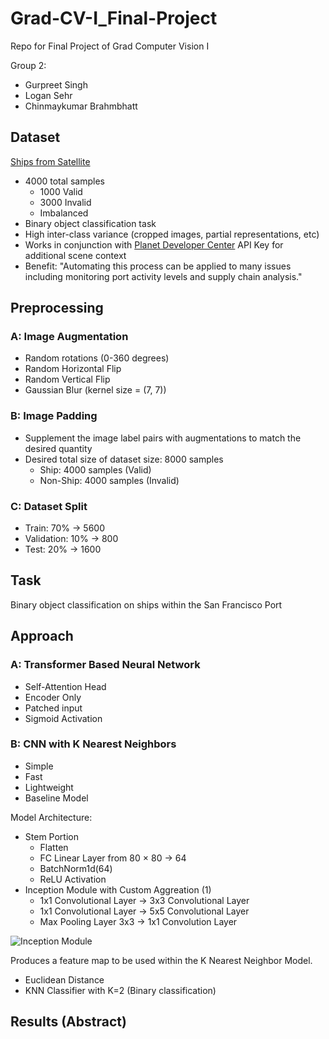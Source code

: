 # Grad-CV-I_Final-Project
Repo for Final Project of Grad Computer Vision I

Group 2: 
- Gurpreet Singh 
- Logan Sehr 
- Chinmaykumar Brahmbhatt

## Dataset
[Ships from Satellite](https://www.kaggle.com/datasets/rhammell/ships-in-satellite-imagery)
- 4000 total samples
    - 1000 Valid
    - 3000 Invalid
    - Imbalanced
- Binary object classification task
- High inter-class variance (cropped images, partial representations, etc)
- Works in conjunction with [Planet Developer Center](https://developers.planet.com/) API Key for additional scene context
- Benefit: "Automating this process can be applied to many issues including monitoring port activity levels and supply chain analysis."

## Preprocessing
### A: Image Augmentation
- Random rotations (0-360 degrees)
- Random Horizontal Flip
- Random Vertical Flip
- Gaussian Blur (kernel size = (7, 7))

### B: Image Padding
- Supplement the image label pairs with augmentations to match the desired quantity
- Desired total size of dataset size: 8000 samples
  - Ship: 4000 samples (Valid)
  - Non-Ship: 4000 samples (Invalid)

### C: Dataset Split
- Train: 70% $\rightarrow$  5600
- Validation: 10% $\rightarrow$ 800
- Test: 20% $\rightarrow$ 1600


## Task
Binary object classification on ships within the San Francisco Port

## Approach

### A: Transformer Based Neural Network
- Self-Attention Head
- Encoder Only 
- Patched input 
- Sigmoid Activation 

### B: CNN with K Nearest Neighbors 
- Simple
- Fast
- Lightweight
- Baseline Model

Model Architecture:
- Stem Portion
  - Flatten
  - FC Linear Layer from 80 $\times$ 80 $\rightarrow$ 64
  - BatchNorm1d(64)
  - ReLU Activation
- Inception Module with Custom Aggreation (1)
  - 1x1 Convolutional Layer $\rightarrow$ 3x3 Convolutional Layer 
  - 1x1 Convolutional Layer $\rightarrow$ 5x5 Convolutional Layer 
  - Max Pooling Layer 3x3 $\rightarrow$ 1x1 Convolution Layer

![Inception Module](https://d2l.ai/_images/inception.svg)

Produces a feature map to be used within the K Nearest Neighbor Model.
- Euclidean Distance 
- KNN Classifier with K=2 (Binary classification)

## Results (Abstract)